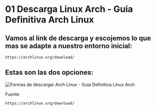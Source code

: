 # 01 Descarga Linux Arch - Guia Definitiva Arch Linux

## Vamos al link de descarga y escojemos lo que mas se adapte a nuestro entorno inicial:

    https://archlinux.org/download/

## Estas son las dos opciones:

![Formas de descargar Arch Linux - Guia Definitiva Linux Arch](https://user-images.githubusercontent.com/5947268/195991600-e6d33e18-1c42-4dc0-bd5b-45800cd2e959.png)

Fuente

    https://archlinux.org/download/


